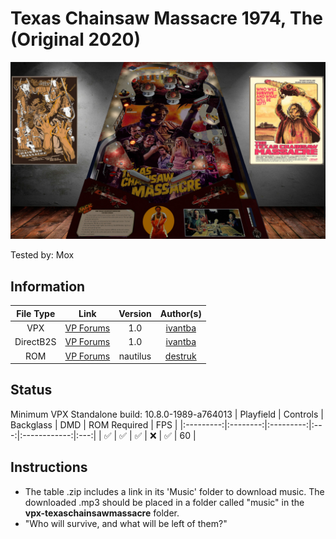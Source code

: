 # Texas Chainsaw Massacre 1974, The (Original 2020)

![Table Preview](../../images/vpx-texas-chainsaw-preview.jpg)

Tested by: Mox 

## Information 
| File Type | Link | Version | Author(s) | 
|:---------:|:----:|:-------:|:---------:|
| VPX | [VP Forums](https://www.vpforums.org/index.php?app=downloads&showfile=15385) | 1.0 | [ivantba](https://www.vpforums.org/index.php?showuser=123858) |
| DirectB2S | [VP Forums](https://www.vpforums.org/index.php?app=downloads&showfile=15385) | 1.0 | [ivantba](https://www.vpforums.org/index.php?showuser=123858) |
| ROM | [VP Forums](https://www.vpforums.org/index.php?app=downloads&showfile=6182) | nautilus | [destruk](https://www.vpforums.org/index.php?showuser=5) |

## Status 
Minimum VPX Standalone build: 10.8.0-1989-a764013
| Playfield | Controls | Backglass | DMD | ROM Required | FPS | 
|:---------:|:--------:|:---------:|:---:|:------------:|:---:|
| :white_check_mark: | :white_check_mark: | :white_check_mark: | :x: | :white_check_mark: | 60 |

## Instructions 
- The table .zip includes a link in its 'Music' folder to download music. The downloaded .mp3 should be placed in a folder called "music" in the **vpx-texaschainsawmassacre** folder. 
- "Who will survive, and what will be left of them?"
